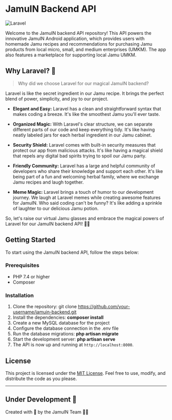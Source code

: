 # JamuIN Backend API

![Laravel](https://img.shields.io/badge/Built%20with-Laravel-red)

Welcome to the JamuIN backend API repository! This API powers the innovative JamuIN Android application, which provides users with homemade Jamu recipes and recommendations for purchasing Jamu products from local micro, small, and medium enterprises (UMKM). The app also features a marketplace for supporting local Jamu UMKM.

## Why Laravel? 🦄

> Why did we choose Laravel for our magical JamuIN backend?

Laravel is like the secret ingredient in our Jamu recipe. It brings the perfect blend of power, simplicity, and joy to our project.

-   **Elegant and Easy:** Laravel has a clean and straightforward syntax that makes coding a breeze. It's like the smoothest Jamu you'll ever taste.

-   **Organized Magic:** With Laravel's clear structure, we can separate different parts of our code and keep everything tidy. It's like having neatly labeled jars for each herbal ingredient in our Jamu cabinet.

-   **Security Shield:** Laravel comes with built-in security measures that protect our app from malicious attacks. It's like having a magical shield that repels any digital bad spirits trying to spoil our Jamu party.

-   **Friendly Community:** Laravel has a large and helpful community of developers who share their knowledge and support each other. It's like being part of a fun and welcoming herbal family, where we exchange Jamu recipes and laugh together.

-   **Meme Magic:** Laravel brings a touch of humor to our development journey. We laugh at Laravel memes while creating awesome features for JamuIN. Who said coding can't be funny? It's like adding a sprinkle of laughter to our delicious Jamu potion.

So, let's raise our virtual Jamu glasses and embrace the magical powers of Laravel for our JamuIN backend API! 🍹✨

## Getting Started

To start using the JamuIN backend API, follow the steps below:

### Prerequisites

-   PHP 7.4 or higher
-   Composer

### Installation

1. Clone the repository: git clone https://github.com/your-username/jamuin-backend.git
2. Install the dependencies: **composer install**
3. Create a new MySQL database for the project
4. Configure the database connection in the .env file
5. Run the database migrations: **php artisan migrate**
6. Start the development server: **php artisan serve**
7. The API is now up and running at `http://localhost:8000`.

## License

This project is licensed under the [MIT License](LICENSE). Feel free to use, modify, and distribute the code as you please.

---

## Under Development 🚧

Created with 💚 by the JamuIN Team 🌿🧪
